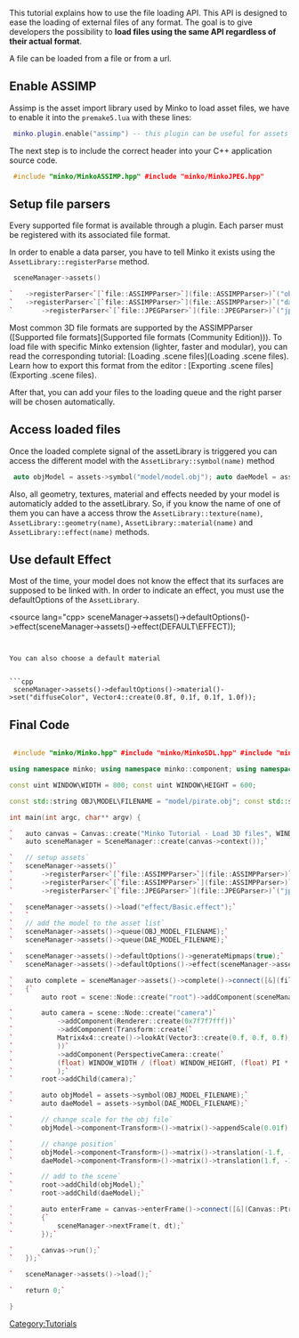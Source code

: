 This tutorial explains how to use the file loading API. This API is designed to ease the loading of external files of any format. The goal is to give developers the possibility to **load files using the same API regardless of their actual format**.

A file can be loaded from a file or from a url.

Enable ASSIMP
-------------

Assimp is the asset import library used by Minko to load asset files, we have to enable it into the `premake5.lua` with these lines:


```lua
 minko.plugin.enable("assimp") -- this plugin can be useful for assets that need to load jpeg files minko.plugin.enable("jpeg") 
```


The next step is to include the correct header into your C++ application source code.


```cpp
 #include "minko/MinkoASSIMP.hpp" #include "minko/MinkoJPEG.hpp" 
```


Setup file parsers
------------------

Every supported file format is available through a plugin. Each parser must be registered with its associated file format.

In order to enable a data parser, you have to tell Minko it exists using the `AssetLibrary::registerParse` method.


```cpp
 sceneManager->assets()

`   ->registerParser<`[`file::ASSIMPParser>`](file::ASSIMPParser>)`("obj")`
`   ->registerParser<`[`file::ASSIMPParser>`](file::ASSIMPParser>)`("dae")`
`       ->registerParser<`[`file::JPEGParser>`](file::JPEGParser>)`("jpg")`


```


Most common 3D file formats are supported by the ASSIMPParser ([Supported file formats](Supported file formats (Community Edition))). To load file with specific Minko extension (lighter, faster and modular), you can read the corresponding tutorial: [Loading .scene files](Loading .scene files). Learn how to export this format from the editor : [Exporting .scene files](Exporting .scene files).

After that, you can add your files to the loading queue and the right parser will be chosen automatically.

Access loaded files
-------------------

Once the loaded complete signal of the assetLibrary is triggered you can access the different model with the `AssetLibrary::symbol(name)` method


```cpp
 auto objModel = assets->symbol("model/model.obj"); auto daeModel = assets->symbol("model/model.dae"); 
```


Also, all geometry, textures, material and effects needed by your model is automaticly added to the assetLibrary. So, if you know the name of one of them you can have a access throw the `AssetLibrary::texture(name)`, `AssetLibrary::geometry(name)`, `AssetLibrary::material(name)` and `AssetLibrary::effect(name)` methods.

Use default Effect
------------------

Most of the time, your model does not know the effect that its surfaces are supposed to be linked with. In order to indicate an effect, you must use the defaultOptions of the `AssetLibrary`.

<source lang="cpp\> sceneManager->assets()->defaultOptions()->effect(sceneManager->assets()->effect(DEFAULT\EFFECT)); 
```


You can also choose a default material


```cpp
 sceneManager->assets()->defaultOptions()->material()->set("diffuseColor", Vector4::create(0.8f, 0.1f, 0.1f, 1.0f)); 
```


Final Code
----------


```cpp

 #include "minko/Minko.hpp" #include "minko/MinkoSDL.hpp" #include "minko/MinkoASSIMP.hpp" #include "minko/MinkoJPEG.hpp"

using namespace minko; using namespace minko::component; using namespace minko::math;

const uint WINDOW\WIDTH = 800; const uint WINDOW\HEIGHT = 600;

const std::string OBJ\MODEL\FILENAME = "model/pirate.obj"; const std::string DAE\MODEL\FILENAME = "model/pirate.dae";

int main(int argc, char** argv) {

`   auto canvas = Canvas::create("Minko Tutorial - Load 3D files", WINDOW_WIDTH, WINDOW_HEIGHT);`
`   auto sceneManager = SceneManager::create(canvas->context());`

`   // setup assets`
`   sceneManager->assets()`
`       ->registerParser<`[`file::ASSIMPParser>`](file::ASSIMPParser>)`("obj")`
`       ->registerParser<`[`file::ASSIMPParser>`](file::ASSIMPParser>)`("dae")`
`       ->registerParser<`[`file::JPEGParser>`](file::JPEGParser>)`("jpg");`

`   sceneManager->assets()->load("effect/Basic.effect");`
`   `
`   // add the model to the asset list`
`   sceneManager->assets()->queue(OBJ_MODEL_FILENAME);`
`   sceneManager->assets()->queue(DAE_MODEL_FILENAME);`

`   sceneManager->assets()->defaultOptions()->generateMipmaps(true);`
`   sceneManager->assets()->defaultOptions()->effect(sceneManager->assets()->effect("effect/Basic.effect"));`

`   auto complete = sceneManager->assets()->complete()->connect([&](file::AssetLibrary::Ptr assets)`
`   {`
`       auto root = scene::Node::create("root")->addComponent(sceneManager);`

`       auto camera = scene::Node::create("camera")`
`           ->addComponent(Renderer::create(0x7f7f7fff))`
`           ->addComponent(Transform::create(`
`           Matrix4x4::create()->lookAt(Vector3::create(0.f, 0.f, 0.f), Vector3::create(0.f, 0.f, 5.f))`
`           ))`
`           ->addComponent(PerspectiveCamera::create(`
`           (float) WINDOW_WIDTH / (float) WINDOW_HEIGHT, (float) PI * 0.25f, .1f, 1000.f)`
`           );`
`       root->addChild(camera);`

`       auto objModel = assets->symbol(OBJ_MODEL_FILENAME);`
`       auto daeModel = assets->symbol(DAE_MODEL_FILENAME);`

`       // change scale for the obj file`
`       objModel->component<Transform>()->matrix()->appendScale(0.01f);`

`       // change position`
`       objModel->component<Transform>()->matrix()->translation(-1.f, -1.f, 0.f);`
`       daeModel->component<Transform>()->matrix()->translation(1.f, -1.f, 0.f);`

`       // add to the scene`
`       root->addChild(objModel);`
`       root->addChild(daeModel);`

`       auto enterFrame = canvas->enterFrame()->connect([&](Canvas::Ptr canvas, float t, float dt)`
`       {`
`           sceneManager->nextFrame(t, dt);`
`       });`

`       canvas->run();`
`   });`

`   sceneManager->assets()->load();`

`   return 0;`

} 

```


<Category:Tutorials>

